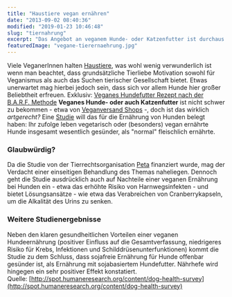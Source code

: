 ```yaml
---
title: "Haustiere vegan ernähren"
date: "2013-09-02 08:40:36"
modified: "2019-01-23 10:46:48"
slug: "tiernahrung"
excerpt: "Das Angebot an veganem Hunde- oder Katzenfutter ist durchaus vorhanden, doch ist es für Tiere, die von Natur aus reine Fleischfresser sind, wirklich geeignet?"
featuredImage: "vegane-tierernaehrung.jpg"
---
```


Viele VeganerInnen halten [Haustiere](https://www.veganblatt.com/haustiere), was wohl wenig verwunderlich ist wenn man beachtet, dass grundsätzliche Tierliebe Motivation sowohl für Veganismus als auch das Suchen tierischer Gesellschaft bietet. Etwas unerwartet mag hierbei jedoch sein, dass sich vor allem Hunde hier großer Beliebtheit erfreuen. Exklusiv: [Veganes Hundefutter Rezept nach der B.A.R.F. Methode](https://www.veganblatt.com/vegane-ernaehrung-hunde) **Veganes Hunde- oder auch Katzenfutter** ist nicht schwer zu bekommen - etwa von [Veganversand Shops](https://www.veganblatt.com/shops) -, doch ist das wirklich _artgerecht?_ Eine [Studie](http://spot.humaneresearch.org/content/dog-health-survey) will das für die Ernährung von Hunden belegt haben: Ihr zufolge leben vegetarisch oder (besonders) vegan ernährte Hunde insgesamt wesentlich gesünder, als "normal" fleischlich ernährte.

### Glaubwürdig?

Da die Studie von der Tierrechtsorganisation [Peta](http://www.peta.org/) finanziert wurde, mag der Verdacht einer einseitigen Behandlung des Themas naheliegen. Dennoch geht die Studie ausdrücklich auch auf Nachteile einer veganen Ernährung bei Hunden ein - etwa das erhöhte Risiko von Harnwegsinfekten - und bietet Lösungsansätze - wie etwa das Verabreichen von Cranberrykapseln, um die Alkalität des Urins zu senken.

### Weitere Studienergebnisse

Neben den klaren gesundheitlichen Vorteilen einer veganen Hundeernährung (positiver Einfluss auf die Gesamtverfassung, niedrigeres Risiko für Krebs, Infektionen und Schilddrüsenunterfunktionen) kommt die Studie zu dem Schluss, dass sojafreie Ernährung für Hunde offenbar gesünder ist, als Ernährung mit sojabasiertem Hundefutter. Nährhefe wird hingegen ein sehr positiver Effekt konstatiert. Quelle: [http://spot.humaneresearch.org/content/dog-health-survey](http://spot.humaneresearch.org/content/dog-health-survey)
